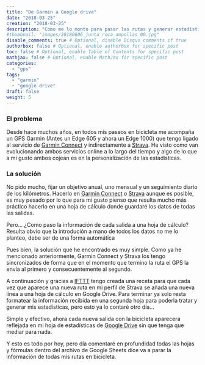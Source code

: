 ```yaml
---
title: "De Garmin a Google drive"
date: "2018-03-25"
creation: "2018-03-25"
description: "Como me lo monto para pasar las rutas y generar estadísticas del Garmin hasta Google Drive."
#thumbnail: "images/20180606_junta_roca_ampollas_00.jpg"
disable_comments: true # Optional, disable Disqus comments if true
authorbox: false # Optional, enable authorbox for specific post
toc: false # Optional, enable Table of Contents for specific post
mathjax: false # Optional, enable MathJax for specific post
categories:
  - "gps"
tags:
  - "garmin"
  - "google drive"
draft: false
weight: 5
---
```

### El problema

Desde hace muchos años, en todos mis paseos en bicicleta me acompaña un GPS Garmin (Antes un Edge 605 y ahora un Edge 1000) que tengo ligado al servicio de [Garmin Connect][1] y indirectamente a [Strava][2]. He visto como van evolucionando ambos servicios online a lo largo del tiempo y algo de lo que a mi gusto ambos cojean es en la personalización de las estadísticas. <!--more-->

### La solución

No pido mucho, fijar un objetivo anual, uno mensual y un seguimiento diario de los kilómetros. Hacerlo en [Garmin Connect][1] o [Strava][2] aunque es posible, es muy pesado por lo que para mi gusto pienso que resulta mucho más práctico hacerlo en una hoja de cálculo donde guardaré los datos de todas las salidas.

Pero... ¿Como paso la información de cada salida a una hoja de cálculo? Resulta obvio que la introdución a mano de todos los datos no me lo planteo, debe ser de una forma automática

Pues bien, la solución que he encontrado es muy simple. Como ya he mencionado anteriormente, Garmin Connect y Strava los tengo sincronizados de forma que en el momento que termino la ruta el GPS la envía al primero y consecuentemente al segundo.

A continuación y gracias a [IFTTT][3] tengo creada una receta para que cada vez que aparece una nueva ruta en mi perfil de Strava se añada una nueva línea a una hoja de cálculo en Google Drive. Para terminar ya solo resta formatear la información recibida en una segunda hoja para poderla tratar y generar mis estadísticas, pero esto ya lo contaré otro día...

Simple y efectivo, ahora cada nueva salida con la bicicleta aparecerá reflejada en mi hoja de estadísticas de [Google Drive][4] sin que tenga que mediar para nada.

Y esto es todo por hoy, pero día comentaré en profundidad todas las hojas y fórmulas dentro del archivo de Google Sheets dice va a parar la información de todas mis rutas en bicicleta.

 [1]: https://connect.garmin.com
 [2]: https://www.strava.com
 [3]: https://ifttt.com
 [4]: https://www.google.es/drive/apps.html
